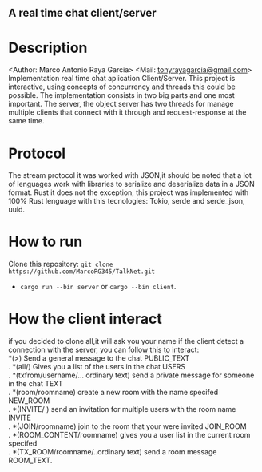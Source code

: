 ## A real time chat client/server
# Description
<Author: Marco Antonio Raya Garcia>
<Mail: tonyrayagarcia@gmail.com>
Implementation real time chat aplication Client/Server. This project is interactive, using concepts of concurrency and threads this could be possible.
The implementation consists in two big parts and one most important. The server, the object server has two threads for manage multiple clients that connect 
with it through <sockets> and request-response at the same time.
# Protocol
The stream protocol it was worked with JSON,it should be noted that a lot of lenguages work with libraries to serialize and deserialize data in a JSON format.
Rust it does not the exception, this project was implemented with 100% Rust lenguage with this tecnologies: Tokio, serde and serde_json, uuid.
# How to run
Clone this repository:
`git clone https://github.com/MarcoRG345/TalkNet.git`
 * `cargo run --bin server` or `cargo --bin client`.
# How the client interact
if you decided to clone all,it will ask you your name if the client detect a connection with the server, you can follow this to interact:<br>
  *(>) Send a general message to the chat PUBLIC_TEXT<br>.
  *(all/) Gives you a list of the users in the chat USERS<br>.
  *(txfrom/username/... ordinary text) send a private message for someone in the chat TEXT<br>.
  *(room/roomname) create a new room with the name specifed NEW_ROOM<br>.
  *(INVITE/ <users> <roomname>) send an invitation for multiple users with the room name INVITE<br>.
  *(JOIN/roomname) join to the room that your were invited JOIN_ROOM<br>.
  *(ROOM_CONTENT/roomname) gives you a user list in the current room specifed<br>.
  *(TX_ROOM/roomname/..ordinary text) send a room message ROOM_TEXT. 
